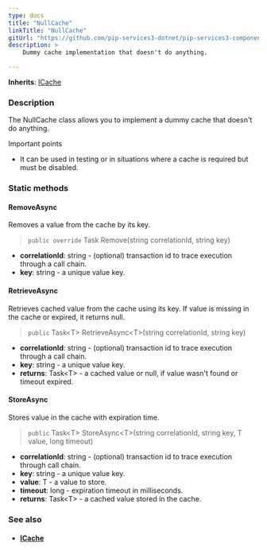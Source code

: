 ```yaml
---
type: docs
title: "NullCache"
linkTitle: "NullCache"
gitUrl: "https://github.com/pip-services3-dotnet/pip-services3-components-dotnet"
description: >
    Dummy cache implementation that doesn't do anything.

---
```


**Inherits**: [ICache](../icache)

### Description

The NullCache class allows you to implement a dummy cache that doesn't do anything.

Important points

- It can be used in testing or in situations where a cache is required but must be disabled.

### Static methods

#### RemoveAsync
Removes a value from the cache by its key.

> `public override` Task Remove(string correlationId, string key)

- **correlationId**: string - (optional) transaction id to trace execution through a call chain.
- **key**: string - a unique value key.


#### RetrieveAsync
Retrieves cached value from the cache using its key.
If value is missing in the cache or expired, it returns null.

> `public` Task\<T\> RetrieveAsync\<T\>(string correlationId, string key)

- **correlationId**: string - (optional) transaction id to trace execution through a call chain.
- **key**: string - a unique value key.
- **returns**: Task\<T\> - a cached value or null, if value wasn't found or timeout expired.


#### StoreAsync
Stores value in the cache with expiration time.

> `public` Task\<T\> StoreAsync\<T\>(string correlationId, string key, T value, long timeout)

- **correlationId**: string - (optional) transaction id to trace execution through call chain.
- **key**: string - a unique value key.
- **value**: T - a value to store.
- **timeout**: long - expiration timeout in milliseconds.
- **returns**: Task\<T\> - a cached value stored in the cache.


### See also
- #### [ICache](../icache)
